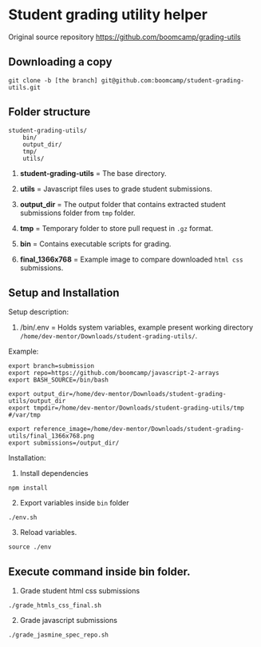 # Student grading utility helper

Original source repository https://github.com/boomcamp/grading-utils

## Downloading a copy

```
git clone -b [the branch] git@github.com:boomcamp/student-grading-utils.git
```

## Folder structure

```
student-grading-utils/
    bin/
    output_dir/
    tmp/
    utils/
```

1. **student-grading-utils** = The base directory.

2. **utils** = Javascript files uses to grade student submissions.

3. **output_dir** = The output folder that contains extracted student submissions folder from `tmp` folder.

4. **tmp** = Temporary folder to store pull request in `.gz` format.

5. **bin** = Contains executable scripts for grading.

5. **final_1366x768** = Example image to compare downloaded `html css` submissions.


## Setup and Installation

Setup description:

1. /bin/.env = Holds system variables, example present working directory `/home/dev-mentor/Downloads/student-grading-utils/`.

Example: 

```
export branch=submission
export repo=https://github.com/boomcamp/javascript-2-arrays
export BASH_SOURCE=/bin/bash

export output_dir=/home/dev-mentor/Downloads/student-grading-utils/output_dir
export tmpdir=/home/dev-mentor/Downloads/student-grading-utils/tmp #/var/tmp

export reference_image=/home/dev-mentor/Downloads/student-grading-utils/final_1366x768.png
export submissions=/output_dir/
```

Installation:

1. Install dependencies

```
npm install
```

2. Export variables inside `bin` folder

```
./env.sh
```

3. Reload variables.

```
source ./env
```

## Execute command inside bin folder.

1. Grade student html css submissions

```
./grade_htmls_css_final.sh
```

2. Grade javascript submissions

```
./grade_jasmine_spec_repo.sh
```

